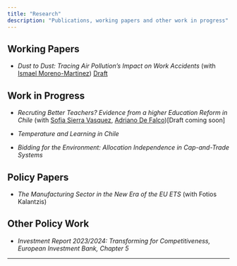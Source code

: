 ```yaml
---
title: "Research"
description: "Publications, working papers and other work in progress"
---
```



## Working Papers

- *Dust to Dust: Tracing Air Pollution’s Impact on Work Accidents* (with [Ismael Moreno-Martinez](https://ismaelmorenomartinez.eu/)) [Draft](https://papers.ssrn.com/sol3/papers.cfm?abstract_id=4812658)

## Work in Progress

- *Recruting Better Teachers? Evidence from a higher Education Reform in Chile* (with [Sofia Sierra Vasquez](https://sofiasierrav.com/), [Adriano De Falco](https://www.adrianodefalco.com/home-page))[Draft coming soon]

- *Temperature and Learning in Chile*

- *Bidding for the Environment: Allocation Independence in Cap-and-Trade Systems*

## Policy Papers

- *The Manufacturing Sector in the New Era of the EU ETS* (with Fotios Kalantzis)

## Other Policy Work

- *Investment Report 2023/2024: Transforming for Competitiveness, European Investment Bank, Chapter 5*

---
